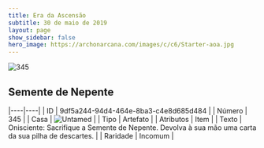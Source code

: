 ```yaml
---
title: Era da Ascensão
subtitle: 30 de maio de 2019
layout: page
show_sidebar: false
hero_image: https://archonarcana.com/images/c/c6/Starter-aoa.jpg
---
```


![345](https://cdn.keyforgegame.com/media/card_front/pt/435_345_H9X5W438C549_pt.png)

## Semente de Nepente

|----|----|
| ID | 9df5a244-94d4-464e-8ba3-c4e8d685d484 |
| Número | 345 |
| Casa | ![Untamed](https://archonarcana.com/images/thumb/b/bd/Untamed.png/22px-Untamed.png "Indomados") |
| Tipo | Artefato |
| Atributos | Item |
| Texto | Onisciente: Sacrifique a Semente de Nepente. Devolva à sua mãouma carta da sua pilha de descartes. |
| Raridade | Incomum |
